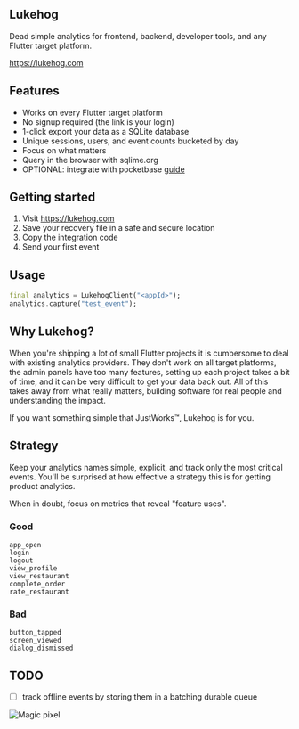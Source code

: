 
## Lukehog

Dead simple analytics for frontend, backend, developer tools, and any Flutter target platform.

https://lukehog.com

## Features

- Works on every Flutter target platform
- No signup required (the link is your login)
- 1-click export your data as a SQLite database
- Unique sessions, users, and event counts bucketed by day
- Focus on what matters
- Query in the browser with sqlime.org
- OPTIONAL: integrate with pocketbase [guide](https://x.com/luke_pighetti/status/1883905092887417138)

## Getting started

1. Visit https://lukehog.com
1. Save your recovery file in a safe and secure location
1. Copy the integration code
1. Send your first event

## Usage

```dart
final analytics = LukehogClient("<appId>");
analytics.capture("test_event");
```

## Why Lukehog?

When you're shipping a lot of small Flutter projects it is cumbersome to deal with existing analytics providers. They don't work on all target platforms, the admin panels have too many features, setting up each project takes a bit of time, and it can be very difficult to get your data back out. All of this takes away from what really matters, building software for real people and understanding the impact.

If you want something simple that JustWorks™, Lukehog is for you.

## Strategy

Keep your analytics names simple, explicit, and track only the most critical events. You'll be surprised at how effective a strategy this is for getting product analytics.

When in doubt, focus on metrics that reveal "feature uses".

### Good

```
app_open
login
logout
view_profile
view_restaurant
complete_order
rate_restaurant
```

### Bad

```
button_tapped
screen_viewed
dialog_dismissed
```

## TODO

- [ ] track offline events by storing them in a batching durable queue

<img src="https://api.lukehog.com/pixel/FKjguL9l7WS1F6pp/view_github_repo?debug=false" alt="Magic pixel" />
